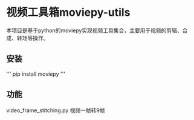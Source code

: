 # 视频工具箱moviepy-utils

本项目是基于python的moviepy实现视频工具集合，主要用于视频的剪辑、合成、转场等操作。

## 安装
'''
pip install moviepy
'''

## 功能
video_frame_stitching.py 视频一帧转9帧

